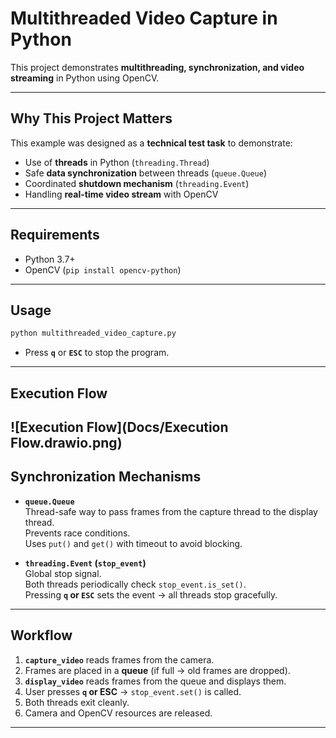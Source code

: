 # Multithreaded Video Capture in Python

This project demonstrates **multithreading, synchronization, and video streaming** in Python using OpenCV.

---

## Why This Project Matters

This example was designed as a **technical test task** to demonstrate:
- Use of **threads** in Python (`threading.Thread`)
- Safe **data synchronization** between threads (`queue.Queue`)
- Coordinated **shutdown mechanism** (`threading.Event`)
- Handling **real-time video stream** with OpenCV
---

## Requirements

- Python 3.7+
- OpenCV (`pip install opencv-python`)

---

## Usage

```bash
python multithreaded_video_capture.py
```

- Press **`q`** or **`ESC`** to stop the program.

---

## Execution Flow
 ![Execution Flow](Docs/Execution Flow.drawio.png)
---

## Synchronization Mechanisms

- **`queue.Queue`**  
  Thread-safe way to pass frames from the capture thread to the display thread.  
  Prevents race conditions.  
  Uses `put()` and `get()` with timeout to avoid blocking.  

- **`threading.Event` (`stop_event`)**  
  Global stop signal.  
  Both threads periodically check `stop_event.is_set()`.  
  Pressing **`q` or `ESC`** sets the event → all threads stop gracefully.  

---

## Workflow

1. **`capture_video`** reads frames from the camera.  
2. Frames are placed in a **queue** (if full → old frames are dropped).  
3. **`display_video`** reads frames from the queue and displays them.  
4. User presses **`q` or ESC** → `stop_event.set()` is called.  
5. Both threads exit cleanly.  
6. Camera and OpenCV resources are released.  

---
